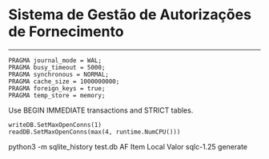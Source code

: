 # Sistema de Gestão de Autorizações de Fornecimento
---
```
PRAGMA journal_mode = WAL;
PRAGMA busy_timeout = 5000;
PRAGMA synchronous = NORMAL;
PRAGMA cache_size = 1000000000;
PRAGMA foreign_keys = true;
PRAGMA temp_store = memory;
```
Use BEGIN IMMEDIATE transactions and STRICT tables.
```
writeDB.SetMaxOpenConns(1)
readDB.SetMaxOpenConns(max(4, runtime.NumCPU()))
```
python3 -m sqlite_history test.db AF Item Local Valor
sqlc-1.25 generate

